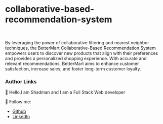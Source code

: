 # collaborative-based-recommendation-system
   


<br/>

By leveraging the power of collaborative filtering and nearest neighbor techniques, the BetterMart Collaborative-Based Recommendation System empowers users to discover new products that align with their preferences and provides a personalized shopping experience. With accurate and relevant recommendations, BetterMart aims to enhance customer satisfaction, increase sales, and foster long-term customer loyalty.
<br/>




### Author Links  

👋 Hello,I am Shadman and I am a Full Stack Web developer  

🚀 Follow me:  


  - [Github](https://github.com/sakibshadman19)
  - [LinkedIn](https://www.linkedin.com/in/shadmansakib1/)

  


<!-- all link is here -->


